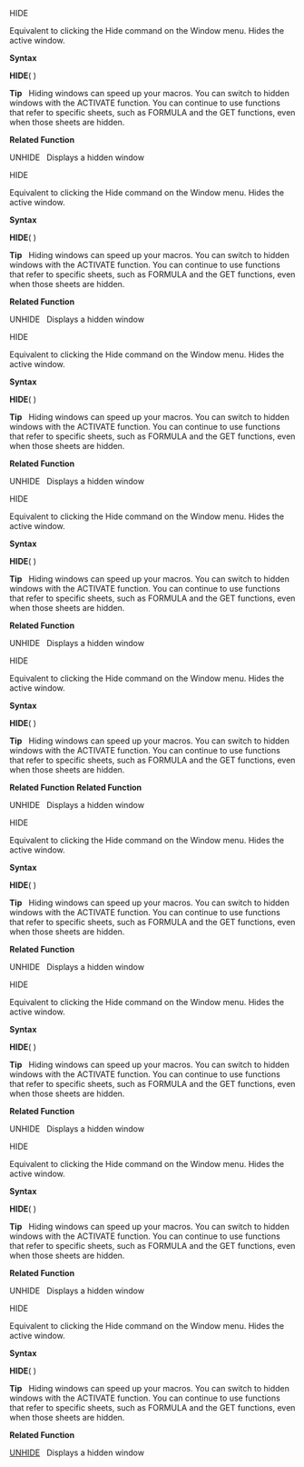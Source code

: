 HIDE

Equivalent to clicking the Hide command on the Window menu. Hides the
active window.

**Syntax**

**HIDE**( )

**Tip**   Hiding windows can speed up your macros. You can switch to
hidden windows with the ACTIVATE function. You can continue to use
functions that refer to specific sheets, such as FORMULA and the GET
functions, even when those sheets are hidden.

**Related Function**

UNHIDE   Displays a hidden window


HIDE

Equivalent to clicking the Hide command on the Window menu. Hides the
active window.

**Syntax**

**HIDE**( )

**Tip**   Hiding windows can speed up your macros. You can switch to
hidden windows with the ACTIVATE function. You can continue to use
functions that refer to specific sheets, such as FORMULA and the GET
functions, even when those sheets are hidden.

**Related Function**

UNHIDE   Displays a hidden window


HIDE

Equivalent to clicking the Hide command on the Window menu. Hides the
active window.

**Syntax**

**HIDE**( )

**Tip**   Hiding windows can speed up your macros. You can switch to
hidden windows with the ACTIVATE function. You can continue to use
functions that refer to specific sheets, such as FORMULA and the GET
functions, even when those sheets are hidden.

**Related Function**

UNHIDE   Displays a hidden window


HIDE

Equivalent to clicking the Hide command on the Window menu. Hides the
active window.

**Syntax**

**HIDE**( )

**Tip**   Hiding windows can speed up your macros. You can switch to
hidden windows with the ACTIVATE function. You can continue to use
functions that refer to specific sheets, such as FORMULA and the GET
functions, even when those sheets are hidden.

**Related Function**

UNHIDE   Displays a hidden window


HIDE

Equivalent to clicking the Hide command on the Window menu. Hides the
active window.

**Syntax**

**HIDE**( )

**Tip**   Hiding windows can speed up your macros. You can switch to
hidden windows with the ACTIVATE function. You can continue to use
functions that refer to specific sheets, such as FORMULA and the GET
functions, even when those sheets are hidden.

**Related Function**
**Related Function**

UNHIDE   Displays a hidden window


HIDE

Equivalent to clicking the Hide command on the Window menu. Hides the
active window.

**Syntax**

**HIDE**( )

**Tip**   Hiding windows can speed up your macros. You can switch to
hidden windows with the ACTIVATE function. You can continue to use
functions that refer to specific sheets, such as FORMULA and the GET
functions, even when those sheets are hidden.

**Related Function**

UNHIDE   Displays a hidden window


HIDE

Equivalent to clicking the Hide command on the Window menu. Hides the
active window.

**Syntax**

**HIDE**( )

**Tip**   Hiding windows can speed up your macros. You can switch to
hidden windows with the ACTIVATE function. You can continue to use
functions that refer to specific sheets, such as FORMULA and the GET
functions, even when those sheets are hidden.

**Related Function**

UNHIDE   Displays a hidden window


HIDE

Equivalent to clicking the Hide command on the Window menu. Hides the
active window.

**Syntax**

**HIDE**( )

**Tip**   Hiding windows can speed up your macros. You can switch to
hidden windows with the ACTIVATE function. You can continue to use
functions that refer to specific sheets, such as FORMULA and the GET
functions, even when those sheets are hidden.

**Related Function**

UNHIDE   Displays a hidden window


HIDE

Equivalent to clicking the Hide command on the Window menu. Hides the
active window.

**Syntax**

**HIDE**( )

**Tip**   Hiding windows can speed up your macros. You can switch to
hidden windows with the ACTIVATE function. You can continue to use
functions that refer to specific sheets, such as FORMULA and the GET
functions, even when those sheets are hidden.

**Related Function**

[UNHIDE](UNHIDE.md)   Displays a hidden window


